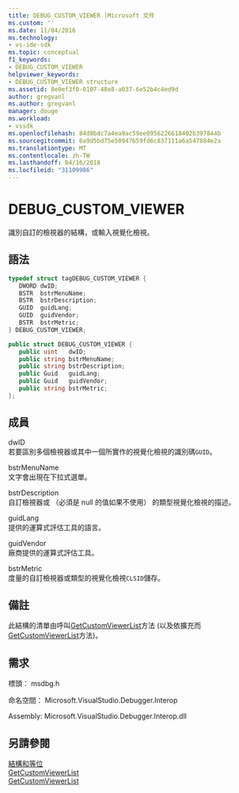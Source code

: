 ```yaml
---
title: DEBUG_CUSTOM_VIEWER |Microsoft 文件
ms.custom: ''
ms.date: 11/04/2016
ms.technology:
- vs-ide-sdk
ms.topic: conceptual
f1_keywords:
- DEBUG_CUSTOM_VIEWER
helpviewer_keywords:
- DEBUG_CUSTOM_VIEWER structure
ms.assetid: 8e0ef3f0-0107-48e8-a037-6e52b4c4ed9d
author: gregvanl
ms.author: gregvanl
manager: douge
ms.workload:
- vssdk
ms.openlocfilehash: 84d8bdc7a4ea9ac59ee0956226618402b397844b
ms.sourcegitcommit: 6a9d5bd75e50947659fd6c837111a6a547884e2a
ms.translationtype: MT
ms.contentlocale: zh-TW
ms.lasthandoff: 04/16/2018
ms.locfileid: "31109986"
---
```

# <a name="debugcustomviewer"></a>DEBUG_CUSTOM_VIEWER
識別自訂的檢視器的結構，或輸入視覺化檢視。  
  
## <a name="syntax"></a>語法  
  
```cpp  
typedef struct tagDEBUG_CUSTOM_VIEWER {  
   DWORD dwID;  
   BSTR  bstrMenuName;  
   BSTR  bstrDescription;  
   GUID  guidLang;  
   GUID  guidVendor;  
   BSTR  bstrMetric;  
} DEBUG_CUSTOM_VIEWER;  
```  
  
```csharp  
public struct DEBUG_CUSTOM_VIEWER {  
   public uint   dwID;  
   public string bstrMenuName;  
   public string bstrDescription;  
   public Guid   guidLang;  
   public Guid   guidVendor;  
   public string bstrMetric;  
};  
```  
  
## <a name="members"></a>成員  
 dwID  
 若要區別多個檢視器或其中一個所實作的視覺化檢視的識別碼`GUID`。  
  
 bstrMenuName  
 文字會出現在下拉式選單。  
  
 bstrDescription  
 自訂檢視器或 （必須是 null 的值如果不使用） 的類型視覺化檢視的描述。  
  
 guidLang  
 提供的運算式評估工具的語言。  
  
 guidVendor  
 廠商提供的運算式評估工具。  
  
 bstrMetric  
 度量的自訂檢視器或類型的視覺化檢視`CLSID`儲存。  
  
## <a name="remarks"></a>備註  
 此結構的清單由呼叫[GetCustomViewerList](../../../extensibility/debugger/reference/idebugproperty3-getcustomviewerlist.md)方法 (以及依擴充而[GetCustomViewerList](../../../extensibility/debugger/reference/ieevisualizerservice-getcustomviewerlist.md)方法)。  
  
## <a name="requirements"></a>需求  
 標頭： msdbg.h  
  
 命名空間： Microsoft.VisualStudio.Debugger.Interop  
  
 Assembly: Microsoft.VisualStudio.Debugger.Interop.dll  
  
## <a name="see-also"></a>另請參閱  
 [結構和等位](../../../extensibility/debugger/reference/structures-and-unions.md)   
 [GetCustomViewerList](../../../extensibility/debugger/reference/idebugproperty3-getcustomviewerlist.md)   
 [GetCustomViewerList](../../../extensibility/debugger/reference/ieevisualizerservice-getcustomviewerlist.md)